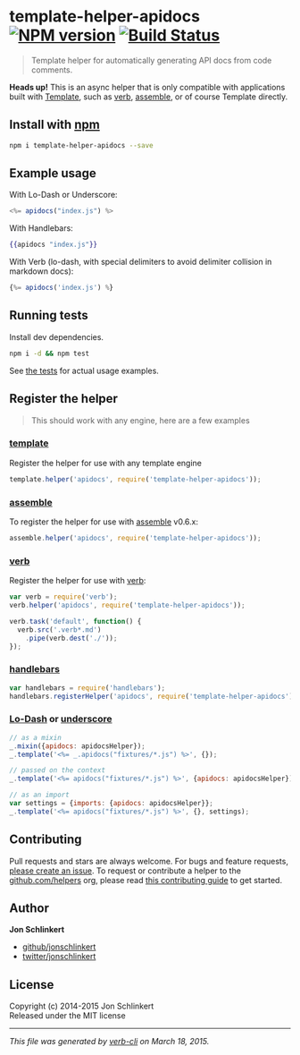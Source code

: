 # template-helper-apidocs [![NPM version](https://badge.fury.io/js/template-helper-apidocs.svg)](http://badge.fury.io/js/template-helper-apidocs)  [![Build Status](https://travis-ci.org/jonschlinkert/template-helper-apidocs.svg)](https://travis-ci.org/jonschlinkert/template-helper-apidocs) 

> Template helper for automatically generating API docs from code comments.

**Heads up!** This is an async helper that is only compatible with applications built with [Template][template], such as [verb], [assemble], or of course Template directly.

## Install with [npm](npmjs.org)

```bash
npm i template-helper-apidocs --save
```


## Example usage

With Lo-Dash or Underscore:

```js
<%= apidocs("index.js") %>
```

With Handlebars:

```handlebars
{{apidocs "index.js"}}
```

With Verb (lo-dash, with special delimiters to avoid delimiter collision in markdown docs):

```js
{%= apidocs('index.js') %}
```


## Running tests
Install dev dependencies.

```bash
npm i -d && npm test
```


See [the tests](./test.js) for actual usage examples.


## Register the helper

> This should work with any engine, here are a few examples

### [template]

Register the helper for use with any template engine

```js
template.helper('apidocs', require('template-helper-apidocs'));
```

### [assemble]

To register the helper for use with [assemble] v0.6.x:

```js
assemble.helper('apidocs', require('template-helper-apidocs'));
```

### [verb]

Register the helper for use with [verb]:

```js
var verb = require('verb');
verb.helper('apidocs', require('template-helper-apidocs'));

verb.task('default', function() {
  verb.src('.verb*.md')
    .pipe(verb.dest('./'));
});
```

### [handlebars]

```js
var handlebars = require('handlebars');
handlebars.registerHelper('apidocs', require('template-helper-apidocs'));
```

### [Lo-Dash] or [underscore]

```js
// as a mixin
_.mixin({apidocs: apidocsHelper});
_.template('<%= _.apidocs("fixtures/*.js") %>', {});

// passed on the context
_.template('<%= apidocs("fixtures/*.js") %>', {apidocs: apidocsHelper});

// as an import
var settings = {imports: {apidocs: apidocsHelper}};
_.template('<%= apidocs("fixtures/*.js") %>', {}, settings);
```

## Contributing
Pull requests and stars are always welcome. For bugs and feature requests, [please create an issue](https://github.com/jonschlinkert/template-helper-apidocs/issues). To request or contribute a helper to the [github.com/helpers][helpers] org, please read [this contributing guide][guide] to get started.

## Author

**Jon Schlinkert**
 
+ [github/jonschlinkert](https://github.com/jonschlinkert)
+ [twitter/jonschlinkert](http://twitter.com/jonschlinkert) 

## License
Copyright (c) 2014-2015 Jon Schlinkert  
Released under the MIT license

***

_This file was generated by [verb-cli](https://github.com/assemble/verb-cli) on March 18, 2015._

[assemble]: https://github.com/assemble/assemble
[generator-verb]: https://github.com/assemble/generator-verb
[handlebars-helpers]: https://github.com/assemble/handlebars-helpers/
[handlebars]: https://github.com/wycats/handlebars.js/
[helpers]: https://github.com/helpers
[Lo-Dash]: https://lodash.com/
[template]: https://github.com/jonschlinkert/template
[underscore]: https://github.com/jashkenas/underscore
[verb]: https://github.com/assemble/verb
[guide]: https://github.com/helpers/requests

<!-- deps:helper-resolve -->
